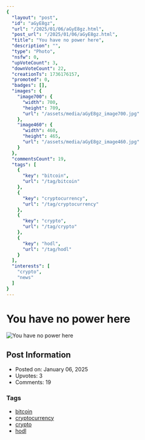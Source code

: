 ```yaml
---
{
  "layout": "post",
  "id": "aGyE8gz",
  "url": "/2025/01/06/aGyE8gz.html",
  "post_url": "/2025/01/06/aGyE8gz.html",
  "title": "You have no power here",
  "description": "",
  "type": "Photo",
  "nsfw": 0,
  "upVoteCount": 3,
  "downVoteCount": 22,
  "creationTs": 1736176157,
  "promoted": 0,
  "badges": [],
  "images": {
    "image700": {
      "width": 700,
      "height": 709,
      "url": "/assets/media/aGyE8gz_image700.jpg"
    },
    "image460": {
      "width": 460,
      "height": 465,
      "url": "/assets/media/aGyE8gz_image460.jpg"
    }
  },
  "commentsCount": 19,
  "tags": [
    {
      "key": "bitcoin",
      "url": "/tag/bitcoin"
    },
    {
      "key": "cryptocurrency",
      "url": "/tag/cryptocurrency"
    },
    {
      "key": "crypto",
      "url": "/tag/crypto"
    },
    {
      "key": "hodl",
      "url": "/tag/hodl"
    }
  ],
  "interests": [
    "crypto",
    "news"
  ]
}
---
```


# You have no power here

![You have no power here](/assets/media/aGyE8gz_image700.jpg)

## Post Information

- Posted on: January 06, 2025
- Upvotes: 3
- Comments: 19

### Tags

- [bitcoin](/tag/bitcoin)
- [cryptocurrency](/tag/cryptocurrency)
- [crypto](/tag/crypto)
- [hodl](/tag/hodl)
